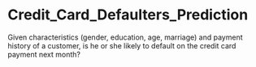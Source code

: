 # Credit_Card_Defaulters_Prediction
Given characteristics (gender, education, age, marriage) and payment history of a customer, is he or she likely to default on the credit card payment next month?
